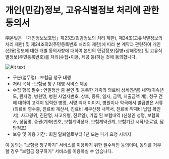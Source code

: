 # 개인(민감)정보, 고유식별정보 처리에 관한 동의서  

㈜온빛은 「개인정보보호법」제23조(민감정보의 처리 제한), 제24조(고유식별정보의 처리 제한) 및 제24조의2(주민등록번호 처리의 제한)에 따라 본 계약과 관련하여 개인(신용)정보에 대한 개별 동의사항에 대하여 본인의 민감정보(질병•상해정보) 및 고유식별정보(주민등록번호)를 처리(수집•이용, 제공 등)하는 것에 동의합니다.

![Alt text](https://raw.githubusercontent.com/onvit/onvit.github.io/master/sensitiveImg01.png)

- 구분(업무명) : 보험금 청구 대행
- 처리 목적 : 보험금 청구 대행 서비스 제공
- 수집 항목
필수 : 연말정산 중 본인 및 등록한 가족의 의료비 상세(일별) 내역(귀속년도, 환자명, 병원명, 병원 사업자번호, 상호, 종류, 일자, 금액, 지출금액 계), 청구 건에 대하여 고객이 입력한 병명, 서명 벡터 이미지, 병원이나 약국에서 발급받은 서류(의료비 영수증, 진료비 계산서, 진료비 세부산정 내역서, 진료비·약제비 납입 확인서), 사고경위, 진단명, 사고유형, 진료일), 가입 된 보험내역 (신청인 성명, 보험회사, 상품명, 증권(계좌)번호, 보험계약상태, 보험계약관계, 보험기간 시작/종료일, 담당점포)
- 보유 및 이용 기간 : 회원 탈퇴일로부터 1년 또는 파기 요청 시까지

이 동의는 "보험금 청구하기" 서비스를 이용하기 위한 필수적인 동의이며, 동의를 거부할 경우 "보험금 청구하기" 서비스를 이용하실 수 없습니다.

